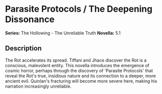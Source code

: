 # Parasite Protocols / The Deepening Dissonance

**Series:** The Hollowing - The Unreliable Truth
**Novella:** 5.1

## Description

The Rot accelerates its spread. Tiffani and Jhace discover the Rot is a conscious, malevolent entity. This novella introduces the emergence of cosmic horror, perhaps through the discovery of 'Parasite Protocols' that reveal the Rot's true, insidious nature and its connection to a deeper, more ancient evil. Quinlan's fracturing will become more severe here, making his narration increasingly unreliable.
